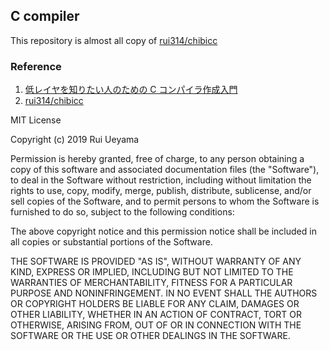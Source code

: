 ## C compiler

This repository is almost all copy of [rui314/chibicc](https://github.com/rui314/chibicc)

### Reference

1. [低レイヤを知りたい人のための C コンパイラ作成入門](https://www.sigbus.info/compilerbook)
2. [rui314/chibicc](https://github.com/rui314/chibicc)

MIT License

Copyright (c) 2019 Rui Ueyama

Permission is hereby granted, free of charge, to any person obtaining a copy
of this software and associated documentation files (the "Software"), to deal
in the Software without restriction, including without limitation the rights
to use, copy, modify, merge, publish, distribute, sublicense, and/or sell
copies of the Software, and to permit persons to whom the Software is
furnished to do so, subject to the following conditions:

The above copyright notice and this permission notice shall be included in all
copies or substantial portions of the Software.

THE SOFTWARE IS PROVIDED "AS IS", WITHOUT WARRANTY OF ANY KIND, EXPRESS OR
IMPLIED, INCLUDING BUT NOT LIMITED TO THE WARRANTIES OF MERCHANTABILITY,
FITNESS FOR A PARTICULAR PURPOSE AND NONINFRINGEMENT. IN NO EVENT SHALL THE
AUTHORS OR COPYRIGHT HOLDERS BE LIABLE FOR ANY CLAIM, DAMAGES OR OTHER
LIABILITY, WHETHER IN AN ACTION OF CONTRACT, TORT OR OTHERWISE, ARISING FROM,
OUT OF OR IN CONNECTION WITH THE SOFTWARE OR THE USE OR OTHER DEALINGS IN THE
SOFTWARE.

